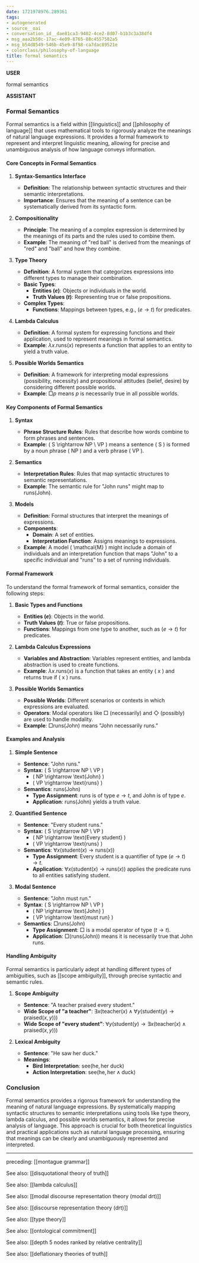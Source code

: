 ```yaml
---
date: 1721978976.289361
tags:
- autogenerated
- source__oai
- conversation_id__dae81ca3-9402-4ce2-8d07-b1b3c3a38df4
- msg_aaa2b50c-17ac-4e09-8765-88c4557582a5
- msg_b54d8549-546b-45e9-8f98-ca7dac89521e
- colorclass/philosophy-of-language
title: formal semantics
---
```


**USER**

formal semantics


**ASSISTANT**

### Formal Semantics

Formal semantics is a field within [[linguistics]] and [[philosophy of language]] that uses mathematical tools to rigorously analyze the meanings of natural language expressions. It provides a formal framework to represent and interpret linguistic meaning, allowing for precise and unambiguous analysis of how language conveys information.

#### Core Concepts in Formal Semantics

1. **Syntax-Semantics Interface**
   - **Definition**: The relationship between syntactic structures and their semantic interpretations.
   - **Importance**: Ensures that the meaning of a sentence can be systematically derived from its syntactic form.
   
2. **Compositionality**
   - **Principle**: The meaning of a complex expression is determined by the meanings of its parts and the rules used to combine them.
   - **Example**: The meaning of "red ball" is derived from the meanings of "red" and "ball" and how they combine.

3. **Type Theory**
   - **Definition**: A formal system that categorizes expressions into different types to manage their combination.
   - **Basic Types**:
     - **Entities ($e$)**: Objects or individuals in the world.
     - **Truth Values ($t$)**: Representing true or false propositions.
   - **Complex Types**:
     - **Functions**: Mappings between types, e.g., $(e \rightarrow t)$ for predicates.

4. **Lambda Calculus**
   - **Definition**: A formal system for expressing functions and their application, used to represent meanings in formal semantics.
   - **Example**: $\lambda x. \text{runs}(x)$ represents a function that applies to an entity to yield a truth value.

5. **Possible Worlds Semantics**
   - **Definition**: A framework for interpreting modal expressions (possibility, necessity) and propositional attitudes (belief, desire) by considering different possible worlds.
   - **Example**: $\Box p$ means $p$ is necessarily true in all possible worlds.

#### Key Components of Formal Semantics

1. **Syntax**
   - **Phrase Structure Rules**: Rules that describe how words combine to form phrases and sentences.
   - **Example**: \( S \rightarrow NP \ VP \) means a sentence \( S \) is formed by a noun phrase \( NP \) and a verb phrase \( VP \).

2. **Semantics**
   - **Interpretation Rules**: Rules that map syntactic structures to semantic representations.
   - **Example**: The semantic rule for "John runs" might map to $\text{runs}(\text{John})$.

3. **Models**
   - **Definition**: Formal structures that interpret the meanings of expressions.
   - **Components**:
     - **Domain**: A set of entities.
     - **Interpretation Function**: Assigns meanings to expressions.
   - **Example**: A model \( \mathcal{M} \) might include a domain of individuals and an interpretation function that maps "John" to a specific individual and "runs" to a set of running individuals.

#### Formal Framework

To understand the formal framework of formal semantics, consider the following steps:

1. **Basic Types and Functions**
   - **Entities ($e$)**: Objects in the world.
   - **Truth Values ($t$)**: True or false propositions.
   - **Functions**: Mappings from one type to another, such as $(e \rightarrow t)$ for predicates.

2. **Lambda Calculus Expressions**
   - **Variables and Abstraction**: Variables represent entities, and lambda abstraction is used to create functions.
   - **Example**: $\lambda x. \text{runs}(x)$ is a function that takes an entity \( x \) and returns true if \( x \) runs.

3. **Possible Worlds Semantics**
   - **Possible Worlds**: Different scenarios or contexts in which expressions are evaluated.
   - **Operators**: Modal operators like $\Box$ (necessarily) and $\Diamond$ (possibly) are used to handle modality.
   - **Example**: $\Box \text{runs}(\text{John})$ means "John necessarily runs."

#### Examples and Analysis

1. **Simple Sentence**
   - **Sentence**: "John runs."
   - **Syntax**: \( S \rightarrow NP \ VP \)
     - \( NP \rightarrow \text{John} \)
     - \( VP \rightarrow \text{runs} \)
   - **Semantics**: $\text{runs}(\text{John})$
     - **Type Assignment**: $\text{runs}$ is of type $e \rightarrow t$, and $\text{John}$ is of type $e$.
     - **Application**: $\text{runs}(\text{John})$ yields a truth value.

2. **Quantified Sentence**
   - **Sentence**: "Every student runs."
   - **Syntax**: \( S \rightarrow NP \ VP \)
     - \( NP \rightarrow \text{Every student} \)
     - \( VP \rightarrow \text{runs} \)
   - **Semantics**: $\forall x (\text{student}(x) \rightarrow \text{runs}(x))$
     - **Type Assignment**: $\text{Every student}$ is a quantifier of type $(e \rightarrow t) \rightarrow t$.
     - **Application**: $\forall x (\text{student}(x) \rightarrow \text{runs}(x))$ applies the predicate $\text{runs}$ to all entities satisfying $\text{student}$.

3. **Modal Sentence**
   - **Sentence**: "John must run."
   - **Syntax**: \( S \rightarrow NP \ VP \)
     - \( NP \rightarrow \text{John} \)
     - \( VP \rightarrow \text{must run} \)
   - **Semantics**: $\Box \text{runs}(\text{John})$
     - **Type Assignment**: $\Box$ is a modal operator of type $(t \rightarrow t)$.
     - **Application**: $\Box (\text{runs}(\text{John}))$ means it is necessarily true that John runs.

#### Handling Ambiguity

Formal semantics is particularly adept at handling different types of ambiguities, such as [[scope ambiguity]], through precise syntactic and semantic rules.

1. **Scope Ambiguity**
   - **Sentence**: "A teacher praised every student."
   - **Wide Scope of "a teacher"**: $\exists x (\text{teacher}(x) \land \forall y (\text{student}(y) \rightarrow \text{praised}(x, y)))$
   - **Wide Scope of "every student"**: $\forall y (\text{student}(y) \rightarrow \exists x (\text{teacher}(x) \land \text{praised}(x, y)))$

2. **Lexical Ambiguity**
   - **Sentence**: "He saw her duck."
   - **Meanings**:
     - **Bird Interpretation**: $\text{see}(\text{he}, \text{her duck})$
     - **Action Interpretation**: $\text{see}(\text{he}, \text{her} \land \text{duck})$

### Conclusion

Formal semantics provides a rigorous framework for understanding the meaning of natural language expressions. By systematically mapping syntactic structures to semantic interpretations using tools like type theory, lambda calculus, and possible worlds semantics, it allows for precise analysis of language. This approach is crucial for both theoretical linguistics and practical applications such as natural language processing, ensuring that meanings can be clearly and unambiguously represented and interpreted.


---

preceding: [[montague grammar]]

See also: [[disquotational theory of truth]]


See also: [[lambda calculus]]


See also: [[modal discourse representation theory (modal drt)]]


See also: [[discourse representation theory (drt)]]


See also: [[type theory]]


See also: [[ontological commitment]]


See also: [[depth 5 nodes ranked by relative centrality]]


See also: [[deflationary theories of truth]]